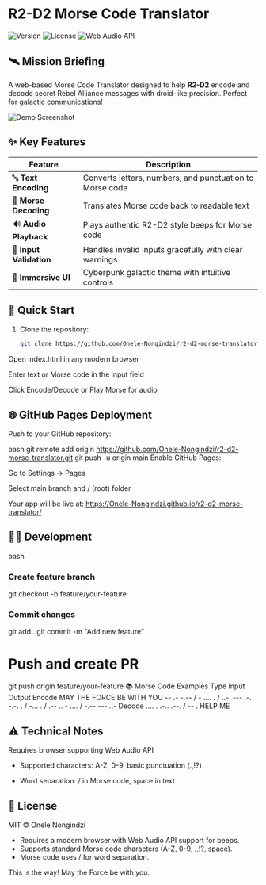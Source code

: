 
# R2-D2 Morse Code Translator

![Version](https://img.shields.io/badge/Version-1.0-blue.svg)
![License](https://img.shields.io/badge/License-MIT-green.svg)
![Web Audio API](https://img.shields.io/badge/Web%20Audio-API-orange.svg)

## 🛰️ Mission Briefing

A web-based Morse Code Translator designed to help **R2-D2** encode and decode secret Rebel Alliance messages with droid-like precision. Perfect for galactic communications!

![Demo Screenshot](screenshot.png) <!-- Add your screenshot file here -->

## ✨ Key Features

| Feature | Description |
|---------|-------------|
| 🔤 **Text Encoding** | Converts letters, numbers, and punctuation to Morse code |
| 🔁 **Morse Decoding** | Translates Morse code back to readable text |
| 🔊 **Audio Playback** | Plays authentic R2-D2 style beeps for Morse code |
| 🚦 **Input Validation** | Handles invalid inputs gracefully with clear warnings |
| 🎨 **Immersive UI** | Cyberpunk galactic theme with intuitive controls |

## 🚀 Quick Start

1. Clone the repository:
   ```bash
   git clone https://github.com/Onele-Nongindzi/r2-d2-morse-translator.git
Open index.html in any modern browser

Enter text or Morse code in the input field

Click Encode/Decode or Play Morse for audio

## 🌐 GitHub Pages Deployment
Push to your GitHub repository:

bash
git remote add origin https://github.com/Onele-Nongindzi/r2-d2-morse-translator.git
git push -u origin main
Enable GitHub Pages:

Go to Settings → Pages

Select main branch and / (root) folder

Your app will be live at:
https://Onele-Nongindzi.github.io/r2-d2-morse-translator/

## 🧑‍💻 Development
bash
### Create feature branch
git checkout -b feature/your-feature

### Commit changes
git add .
git commit -m "Add new feature"

# Push and create PR
git push origin feature/your-feature
📚 Morse Code Examples
Type	Input	Output
Encode	MAY THE FORCE BE WITH YOU	-- .- -.-- / - .... . / ..-. --- .-. -.-. . / -... . / .-- .. - .... / -.-- --- ..-
Decode	.... . .-.. .--. / -- .	HELP ME
## ⚠️ Technical Notes
Requires browser supporting Web Audio API

- Supported characters: A-Z, 0-9, basic punctuation (.,!?)

- Word separation: / in Morse code, space in text

## 📜 License
MIT © Onele Nongindzi

- Requires a modern browser with Web Audio API support for beeps.
- Supports standard Morse code characters (A-Z, 0-9, .,!?, space).
- Morse code uses / for word separation.

This is the way! May the Force be with you.
